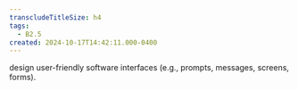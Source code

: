 ```yaml
---
transcludeTitleSize: h4
tags:
  - B2.5
created: 2024-10-17T14:42:11.000-0400
---
```

design user-friendly software interfaces (e.g., prompts, messages, screens, forms).